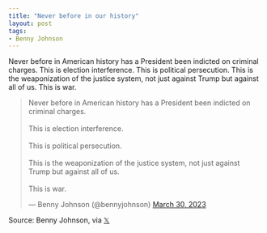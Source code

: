 ```yaml
---
title: "Never before in our history"
layout: post
tags:
- Benny Johnson
---
```


Never before in American history has a President been indicted on criminal charges. This is election interference. This is political persecution. This is the weaponization of the justice system, not just against Trump but against all of us. This is war.

<blockquote class="twitter-tweet"><p lang="en" dir="ltr">Never before in American history has a President been indicted on criminal charges. <br /><br />This is election interference.<br /><br />This is political persecution.<br /><br />This is the weaponization of the justice system, not just against Trump but against all of us. <br /><br />This is war.</p>&mdash; Benny Johnson (@bennyjohnson) <a href="https://twitter.com/bennyjohnson/status/1641573246997876743?ref_src=twsrc%5Etfw">March 30, 2023</a></blockquote> <script async src="https://platform.twitter.com/widgets.js" charset="utf-8"></script>

Source: Benny Johnson, via [𝕏](https://x.com)
